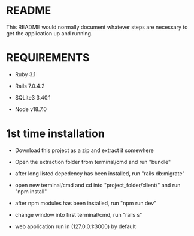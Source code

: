 # README

This README would normally document whatever steps are necessary to get the
application up and running.

# REQUIREMENTS

* Ruby 3.1

* Rails 7.0.4.2

* SQLite3 3.40.1

* Node v18.7.0

# 1st time installation

* Download this project as a zip and extract it somewhere

* Open the extraction folder from terminal/cmd and run "bundle"

* after long listed depedency has been installed, run "rails db:migrate"

* open new terminal/cmd and cd into "project_folder/client/" and run "npm install"

* after npm modules has been installed, run "npm run dev"

* change window into first terminal/cmd, run "rails s"

* web application run in (127.0.0.1:3000) by default
